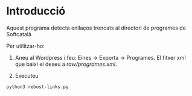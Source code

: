 # Introducció

Aquest programa detecta enllaços trencats al directori de programes de Softcatalà

Per utilitzar-ho:

1. Aneu al Wordpress i feu: Eines -> Exporta -> Programes. El fitxer xml que baixi el deseu a _raw/programes.xml_.

2. Executeu

```shell
python3 rebost-links.py
```


